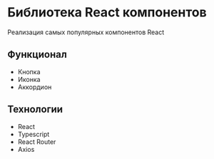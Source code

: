 # Библиотека React компонентов

Реализация самых популярных компонентов React

## Функционал

* Кнопка
* Иконка
* Аккордион

## Технологии

* React
* Typescript
* React Router
* Axios